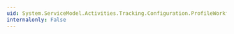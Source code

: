 ```yaml
---
uid: System.ServiceModel.Activities.Tracking.Configuration.ProfileWorkflowElement.ActivityScheduledQueries
internalonly: False
---
```

